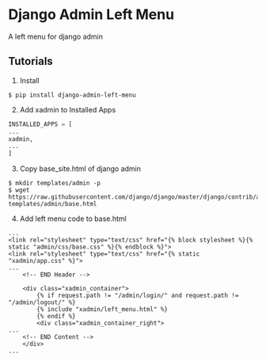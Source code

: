 # Django Admin Left Menu

A left menu for django admin

## Tutorials

1. Install
```
$ pip install django-admin-left-menu
```

2. Add xadmin to Installed Apps
```python
INSTALLED_APPS = [
...
xadmin,
...
]
```

3. Copy base_site.html of django admin
```
$ mkdir templates/admin -p
$ wget https://raw.githubusercontent.com/django/django/master/django/contrib/admin/templates/admin/base.html templates/admin/base.html
```

4. Add left menu code to base.html
```
...
<link rel="stylesheet" type="text/css" href="{% block stylesheet %}{% static "admin/css/base.css" %}{% endblock %}">
<link rel="stylesheet" type="text/css" href="{% static "xadmin/app.css" %}">
...
    <!-- END Header -->

    <div class="xadmin_container">
        {% if request.path != "/admin/login/" and request.path != "/admin/logout/" %}
        {% include "xadmin/left_menu.html" %}
        {% endif %}
        <div class="xadmin_container_right">
...
    <!-- END Content -->
    </div>
...

```
